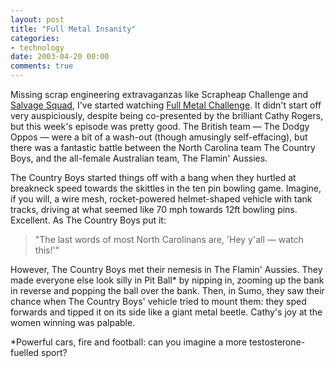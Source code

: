 ```yaml
---
layout: post
title: "Full Metal Insanity"
categories:
- technology
date: 2003-04-20 00:00
comments: true
---
```


<p>Missing scrap engineering extravaganzas like Scrapheap Challenge and <a href="http://www.channel4.com/science/microsites/S/salvage_squad/index.html">Salvage Squad</a>, I've started watching <a href="http://www.channel4.com/science/microsites/F/fmc/index.html">Full Metal Challenge</a>. It didn't start off very auspiciously, despite being co-presented by the brilliant Cathy Rogers, but this week's episode was pretty good. The British team &mdash; The Dodgy Oppos &mdash; were a bit of a wash-out (though amusingly self-effacing), but there was a fantastic battle between the North Carolina team The Country Boys, and the all-female Australian team, The Flamin' Aussies.</p>

<p>The Country Boys started things off with a bang when they hurtled at breakneck speed towards the skittles in the ten pin bowling game. Imagine, if you will, a wire mesh, rocket-powered helmet-shaped vehicle with tank tracks, driving at what seemed like 70 mph towards 12ft bowling pins. Excellent. As The Country Boys put it:</p>

<blockquote>"The last words of most North Carolinans are, 'Hey y'all &mdash; watch this!'"</blockquote>

<p>However, The Country Boys met their nemesis in The Flamin' Aussies. They made everyone else look silly in Pit Ball* by nipping in, zooming up the bank in reverse and popping the ball over the bank. Then, in Sumo, they saw their chance when The Country Boys' vehicle tried to mount them: they sped forwards and tipped it on its side like a giant metal beetle. Cathy's joy at the women winning was palpable.</p>

<p>*Powerful cars, fire and football: can you imagine a more testosterone-fuelled sport?</p>


